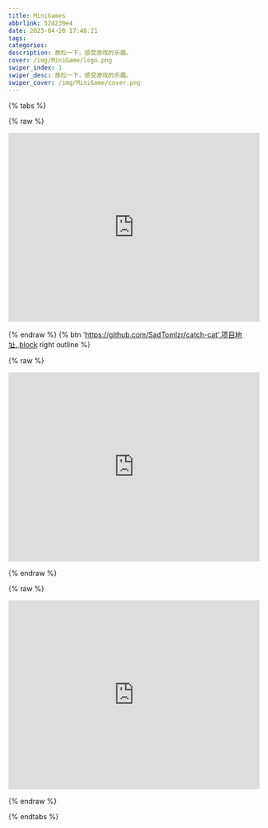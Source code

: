 ```yaml
---
title: MiniGames
abbrlink: 52d239e4
date: 2023-04-20 17:46:21
tags:
categories:
description: 放松一下，感受游戏的乐趣。
cover: /img/MiniGame/logo.png
swiper_index: 1
swiper_desc: 放松一下，感受游戏的乐趣。
swiper_cover: /img/MiniGame/cover.png
---  
```


{% tabs %}  

<!-- tab Catch Cat -->
{% raw %}
<div class="aspect-ratio" >
    <iframe src="https://ganlvtech.github.io/phaser-catch-the-cat/" scrolling="no" border="0" frameborder="0" framespacing="0" high_quality="1" danmaku="1" allowfullscreen=""></iframe>
</div>

<style>
  .aspect-ratio {
    position: relative;
    width: 100%;
    height: 0;
    padding-bottom: 75%;
    margin: 3% auto;
    text-align: center;
  }
  .aspect-ratio iframe {
    position: absolute;
    top: 0;
    left: 0;
    width: 100%;
    height: 100%;
  }
  @media screen and (max-width:500px){
    .aspect-ratio{
        padding-bottom:100%;
        position:relative!important;
        overflow:hidden!important;
        position:relative;
        width:100%;
        height:0;
        margin:3% auto;
        text-align:center
    }
    canvas{
            width:570px!important;height:501px!important
    }
    iframe{
            position:absolute;transform:scale(.6)!important;width:570px!important;height:570px!important;left:-120px!important;top:-100px!important
    }
  }
</style>
{% endraw %}
{% btn 'https://github.com/SadTomlzr/catch-cat',项目地址,,block right outline %}  
<!-- endtab --> 

<!-- tab MiniGames -->
{% raw %}
<div class="aspect-ratio" >
    <iframe src="https://demonisblack.com/code/2022/minigames/game/" scrolling="no" border="0" frameborder="0" framespacing="0" high_quality="1" danmaku="1" allowfullscreen="" loading="lazy"></iframe>
</div>
{% endraw %}
<!-- endtab --> 

<!-- tab Downhill Ski -->
{% raw %}
<div class="aspect-ratio" >
    <iframe src="https://demonisblack.com/code/2022/downhillski/game/"scrolling="no" border="0" frameborder="0" framespacing="0" high_quality="1" danmaku="1" allowfullscreen="" loading="lazy"></iframe>
</div>
{% endraw %}
<!-- endtab --> 


{% endtabs %}  